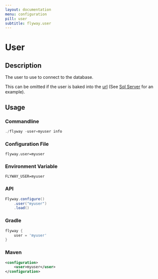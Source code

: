```yaml
---
layout: documentation
menu: configuration
pill: user
subtitle: flyway.user
---
```


# User

## Description
The user to use to connect to the database.

This can be omitted if the user is baked into the [url](/documentation/configuration/configuration/url) (See [Sql Server](/documentation/database/sqlserver#windows-authentication) for an example).

## Usage

### Commandline
```powershell
./flyway -user=myuser info
```

### Configuration File
```properties
flyway.user=myuser
```

### Environment Variable
```properties
FLYWAY_USER=myuser
```

### API
```java
Flyway.configure()
    .user("myuser")
    .load()
```

### Gradle
```groovy
flyway {
    user = 'myuser'
}
```

### Maven
```xml
<configuration>
    <user>myuser</user>
</configuration>
```